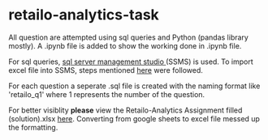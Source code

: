# retailo-analytics-task

All question are attempted using sql queries and Python (pandas library mostly). A .ipynb file is added to show the working done in .ipynb file.

For sql queries, [sql server management studio ](https://docs.microsoft.com/en-us/sql/ssms/download-sql-server-management-studio-ssms "sql server management studio ") (SSMS) is used.  To import excel file into SSMS, steps mentioned [here](http://https://stackoverflow.com/questions/39610133/how-can-i-import-an-excel-file-into-sql-server "here") were followed.

For each question a seperate .sql file is created with the naming format like 'retailo_q1' where 1 represents the number of the question.

For better visiblity **please** view the Retailo-Analytics Assignment filled (solution).xlsx [here](htthttps://docs.google.com/spreadsheets/d/1PLbwJFIabCwrJsmtoBICbGXGjjcMTYIs/edit?usp=sharing&ouid=103392334977537341573&rtpof=true&sd=truep:// "here"). Converting from google sheets to excel file messed up the formatting.
